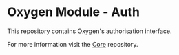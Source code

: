 # Oxygen Module - Auth

This repository contains Oxygen's authorisation interface.

For more information visit the [Core](https://github.com/oxygen-cms/core) repository.